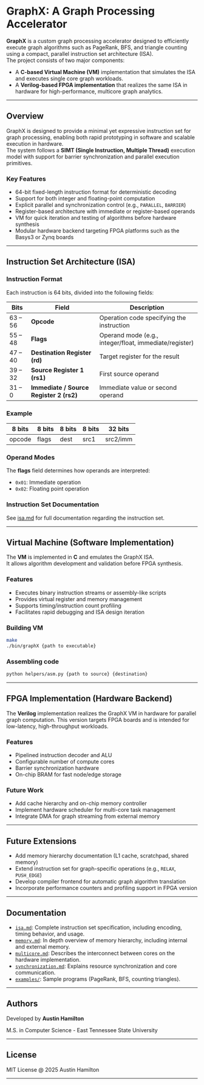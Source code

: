 # GraphX: A Graph Processing Accelerator

**GraphX** is a custom graph processing accelerator designed to efficiently execute graph algorithms such as PageRank, BFS, and triangle counting using a compact, parallel instruction set architecture (ISA).  
The project consists of two major components:
- A **C-based Virtual Machine (VM)** implementation that simulates the ISA and executes single core graph workloads.
- A **Verilog-based FPGA implementation** that realizes the same ISA in hardware for high-performance, multicore graph analytics.

---

## Overview

GraphX is designed to provide a minimal yet expressive instruction set for graph processing, enabling both rapid prototyping in software and scalable execution in hardware.  
The system follows a **SIMT (Single Instruction, Multiple Thread)** execution model with support for barrier synchronization and parallel execution primitives.

### Key Features
- 64-bit fixed-length instruction format for deterministic decoding
- Support for both integer and floating-point computation
- Explicit parallel and synchronization control (e.g., `PARALLEL`, `BARRIER`)
- Register-based architecture with immediate or register-based operands
- VM for quick iteration and testing of algorithms before hardware synthesis
- Modular hardware backend targeting FPGA platforms such as the Basys3 or Zynq boards

---

## Instruction Set Architecture (ISA)

### Instruction Format
Each instruction is 64 bits, divided into the following fields:

| Bits | Field        | Description |
|------|---------------|-------------|
| 63 – 56 | **Opcode** | Operation code specifying the instruction |
| 55 – 48 | **Flags** | Operand mode (e.g., integer/float, immediate/register) |
| 47 – 40 | **Destination Register (rd)** | Target register for the result |
| 39 – 32 | **Source Register 1 (rs1)** | First source operand |
| 31 – 0  | **Immediate / Source Register 2 (rs2)** | Immediate value or second operand |

### Example

| 8 bits | 8 bits | 8 bits | 8 bits | 32 bits |
| ------ | ------ | ------ | ------ | ------- |
| opcode | flags | dest | src1 | src2/imm |

### Operand Modes
The **flags** field determines how operands are interpreted:
- `0x01`: Immediate operation  
- `0x02`: Floating point operation 

### Instruction Set Documentation
See [isa.md](docs/isa.md) for full documentation regarding the instruction set.

---

## Virtual Machine (Software Implementation)

The **VM** is implemented in **C** and emulates the GraphX ISA.  
It allows algorithm development and validation before FPGA synthesis.

### Features
- Executes binary instruction streams or assembly-like scripts
- Provides virtual register and memory management
- Supports timing/instruction count profiling
- Facilitates rapid debugging and ISA design iteration

### Building VM
```bash
make
./bin/graphX {path to executable}
```

### Assembling code
```bash
python helpers/asm.py {path to source} {destination}
```

---

## FPGA Implementation (Hardware Backend)

The **Verilog** implementation realizes the GraphX VM in hardware for parallel graph computation. This version targets FPGA boards and is intended for low-latency, high-throughput workloads.

### Features
 - Pipelined instruction decoder and ALU
 - Configurable number of compute cores
 - Barrier synchronization hardware
 - On-chip BRAM for fast node/edge storage

### Future Work
 - Add cache hierarchy and on-chip memory controller
 - Implement hardware scheduler for multi-core task management
 - Integrate DMA for graph streaming from external memory

---

## Future Extensions
 - Add memory hierarchy documentation (L1 cache, scratchpad, shared memory)
 - Extend instruction set for graph-specific operations (e.g., `RELAX`, `PUSH_EDGE`)
 - Develop compiler frontend for automatic graph algorithm translation
 - Incorporate performance counters and profiling support in FPGA version

---

## Documentation
 - [`isa.md`](docs/isa.md): Complete instruction set specification, including encoding, timing behavior, and usage.
 - [`memory.md`](docs/memory.md): In depth overview of memory hierarchy, including internal and external memory.
 - [`multicore.md`](docs/multicore.md): Describes the interconnect between cores on the hardware implementation.
 - [`synchronization.md`](docs/synchronization.md): Explains resource synchronization and core communication.
 - [`examples/`](docs/examples): Sample programs (PageRank, BFS, counting triangles).

---

## Authors

Developed by **Austin Hamilton**

M.S. in Computer Science - East Tennessee State University

---

## License

MIT License @ 2025 Austin Hamilton

---